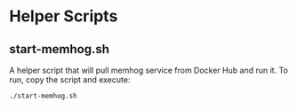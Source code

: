 # Helper Scripts

## start-memhog.sh

A helper script that will pull memhog service from Docker Hub and run it.  To run, copy the script and execute:

```
./start-memhog.sh
```
